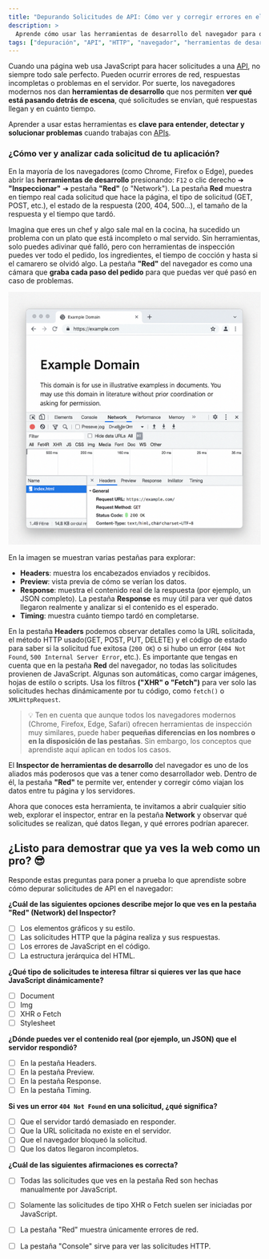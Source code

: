 ```yaml
---
title: "Depurando Solicitudes de API: Cómo ver y corregir errores en el navegador"
description: >
  Aprende cómo usar las herramientas de desarrollo del navegador para observar, analizar y solucionar problemas en las solicitudes HTTP realizadas por JavaScript. Esta lección te enseña a interpretar errores, entender tiempos de respuesta y mejorar la interacción con APIs.
tags: ["depuración", "API", "HTTP", "navegador", "herramientas de desarrollo", "errores"]
---
```



Cuando una página web usa JavaScript para hacer solicitudes a una [API](https://4geeks.com/es/lesson/comprendiendo-rest-apis?search=api), no siempre todo sale perfecto. Pueden ocurrir errores de red, respuestas incompletas o problemas en el servidor. Por suerte, los navegadores modernos nos dan **herramientas de desarrollo** que nos permiten **ver qué está pasando detrás de escena**, qué solicitudes se envían, qué respuestas llegan y en cuánto tiempo.

Aprender a usar estas herramientas es **clave para entender, detectar y solucionar problemas** cuando trabajas con [APIs](https://4geeks.com/es/lesson/comprendiendo-rest-apis?search=api).


### ¿Cómo ver y analizar cada solicitud de tu aplicación?

En la mayoría de los navegadores (como Chrome, Firefox o Edge), puedes abrir las **herramientas de desarrollo** presionando: `F12` o clic derecho ➔ **"Inspeccionar"** ➔ pestaña **"Red"** (o "Network"). La pestaña **Red** muestra en tiempo real cada solicitud que hace la página, el tipo de solicitud (GET, POST, etc.), el estado de la respuesta (200, 404, 500...), el tamaño de la respuesta y el tiempo que tardó. 

Imagina que eres un chef y algo sale mal en la cocina, ha sucedido un problema con un plato que está incompleto o mal servido. Sin herramientas, solo puedes adivinar qué falló, pero con herramientas de inspección puedes ver todo el pedido, los ingredientes, el tiempo de cocción y hasta si el camarero se olvidó algo. La pestaña **"Red"** del navegador es como una cámara que **graba cada paso del pedido** para que puedas ver qué pasó en caso de problemas.

![browser-inspect](../assets/browser-inspect.png)



En la imagen se muestran varias pestañas para explorar:

- **Headers**: muestra los encabezados enviados y recibidos.
- **Preview**: vista previa de cómo se verían los datos.
- **Response**: muestra el contenido real de la respuesta (por ejemplo, un JSON completo). La pestaña **Response** es muy útil para ver qué datos llegaron realmente y analizar si el contenido es el esperado.
- **Timing**: muestra cuánto tiempo tardó en completarse.


En la pestaña **Headers** podemos observar detalles como la URL solicitada, el método HTTP usado(GET, POST, PUT, DELETE) y el código de estado para saber si la solicitud fue exitosa (`200 OK`) o si hubo un error (`404 Not Found`, `500 Internal Server Error`, etc.). Es importante que tengas en cuenta que en la pestaña **Red** del navegador, no todas las solicitudes provienen de JavaScript. Algunas son automáticas, como cargar imágenes, hojas de estilo o scripts. Usa los filtros **("XHR" o "Fetch")** para ver solo las solicitudes hechas dinámicamente por tu código, como `fetch()` o `XMLHttpRequest`.

> 💡 Ten en cuenta que aunque todos los navegadores modernos (Chrome, Firefox, Edge, Safari) ofrecen herramientas de inspección muy similares, puede haber **pequeñas diferencias en los nombres o en la disposición de las pestañas**.  Sin embargo, los conceptos que aprendiste aquí aplican en todos los casos.


El **Inspector de herramientas de desarrollo** del navegador es uno de los aliados más poderosos que vas a tener como desarrollador web. Dentro de él, la pestaña **"Red"** te permite ver, entender y corregir cómo viajan los datos entre tu página y los servidores.

Ahora que conoces esta herramienta, te invitamos a abrir cualquier sitio web, explorar el inspector, entrar en la pestaña **Network** y observar qué solicitudes se realizan, qué datos llegan, y qué errores podrían aparecer.


## ¿Listo para demostrar que ya ves la web como un pro? 😎

Responde estas preguntas para poner a prueba lo que aprendiste sobre cómo depurar solicitudes de API en el navegador:

**¿Cuál de las siguientes opciones describe mejor lo que ves en la pestaña "Red" (Network) del Inspector?**
- [ ] Los elementos gráficos y su estilo.
- [ ] Las solicitudes HTTP que la página realiza y sus respuestas.
- [ ] Los errores de JavaScript en el código.
- [ ] La estructura jerárquica del HTML.

**¿Qué tipo de solicitudes te interesa filtrar si quieres ver las que hace JavaScript dinámicamente?**
- [ ] Document
- [ ] Img
- [ ] XHR o Fetch
- [ ] Stylesheet

**¿Dónde puedes ver el contenido real (por ejemplo, un JSON) que el servidor respondió?**
- [ ] En la pestaña Headers.
- [ ] En la pestaña Preview.
- [ ] En la pestaña Response.
- [ ] En la pestaña Timing.

**Si ves un error `404 Not Found` en una solicitud, ¿qué significa?**
- [ ] Que el servidor tardó demasiado en responder.
- [ ] Que la URL solicitada no existe en el servidor.
- [ ] Que el navegador bloqueó la solicitud.
- [ ] Que los datos llegaron incompletos.

**¿Cuál de las siguientes afirmaciones es correcta?**
- [ ] Todas las solicitudes que ves en la pestaña Red son hechas manualmente por JavaScript.
- [ ] Solamente las solicitudes de tipo XHR o Fetch suelen ser iniciadas por JavaScript.
- [ ] La pestaña "Red" muestra únicamente errores de red.
- [ ] La pestaña "Console" sirve para ver las solicitudes HTTP.




